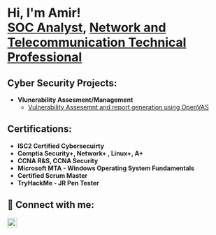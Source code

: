 <h1>Hi, I'm Amir! <br/><a href="https://github.com/secamirex">SOC Analyst</a>, <a href="https://www.linkedin.com/in/amir-nejad-34300132/"> Network and Telecommunication Technical Professional</a>

<h2> Cyber Security Projects:</h2>

- <b> Vlunerability Assesment/Management  </b>
   - [Vulnerability Assesemnt and report generation using OpenVAS](https://github.com/secamirex)


<h2> Certifications:</h2>

- <b>ISC2 Certified Cybersecuirty </b>
- <b>Comptia Security+, Network+ , Linux+, A+ </b>
- <b>CCNA R&S, CCNA Security </b>
- <b>Microsoft MTA - Windows Operating System Fundamentals </b>
- <b>Certified Scrum Master </b>
- <b>TryHackMe - JR Pen Tester  </b>

  


<h2> 🤳 Connect with me:</h2>

[<img align="left" alt="Amir Nejad | LinkedIn" width="22px" src="https://cdn.jsdelivr.net/npm/simple-icons@v3/icons/linkedin.svg" />][linkedin]



[linkedin]: https://linkedin.com/in/amir-nejad-34300132

<!--

